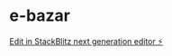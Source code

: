 # e-bazar

[Edit in StackBlitz next generation editor ⚡️](https://stackblitz.com/~/github.com/Shazzak114/e-bazar)